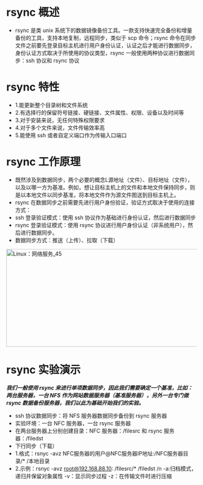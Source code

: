# rsync 概述
- rsync 是类 unix 系统下的数据镜像备份工具。一款支持快速完全备份和增量备份的工具，支持本地复制，远程同步，类似于 scp 命令；rsync 命令在同步文件之前要先登录目标主机进行用户身份认证，认证之后才能进行数据同步，身份认证方式取决于所使用的协议类型，rsync 一般使用两种协议进行数据同步：ssh 协议和 rsync 协议
# rsync 特性
- 1.能更新整个目录树和文件系统
- 2.有选择行的保留符号链接、硬链接、文件属性、权限、设备以及时间等
- 3.对于安装来说，无任何特殊权限要求
- 4.对于多个文件来说，文件传输效率高
- 5.能使用 ssh 或者自定义端口作为传输入口端口
# rsync 工作原理
- 既然涉及到数据同步，两个必要的概念L源地址（文件）、目标地址（文件），以及以哪一方为基准。例如，想让目标主机上的文件和本地文件保持同步，则是以本地文件以同步基准，将本地文件作为源文件图送到目标主机上。
- rsync 在数据同步之前需要先进行用户身份验证，验证方式取决于使用的连接方式：
- ssh 登录验证模式：使用 ssh 协议作为基础进行身份认证，然后进行数据同步
- rsync 登录验证模式：使用 rsync 协议进行用户身份认证（非系统用户），然后进行数据同步。
- 数据同步方式：推送（上传）、拉取（下载）
 <img width="846" height="259" alt="Linux：网络服务_45" src="https://github.com/user-attachments/assets/d42a7aae-3cda-4bb8-962e-f56175eed2d4" />

# rsync 实验演示
***我们一般使用 rsync 来进行单项数据同步，因此我们需要确定一个基准，比如：两台服务器，一台 NFS 作为网站数据服务器（基准服务器），另外一台专门做 rsync 数据备份服务器，我们以此为基础开始我们的实验。***
- ssh 协议数据同步：将 NFS 服务器数据同步备份到 rsync 服务器
- 实验环境：一台 NFC 服务器，一台 rsync 服务器
- 在两台服务器上分别创建目录：NFC 服务器：/filesrc 和 rsync 服务器：/filedst
- 下行同步（下载）
-    1.格式：rsnyc -avz NFC服务器的用户@NFC服务器IP地址:/NFC服务器目录/* /本地目录
-    2.示例：rsnyc -avz root@192.168.88.10: /filesrc/* /filedst /n  -a:归档模式，递归并保留对象属性  -v：显示同步过程 -z：在传输文件时进行压缩
     

